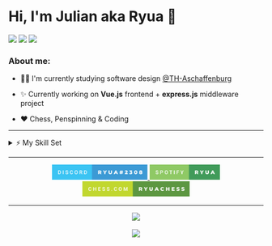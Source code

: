 # **Hi, I'm Julian aka Ryua** 👋

<p align="left">
<img src="https://gpvc.arturio.dev/thieleju" />
  
<img src="https://badges.pufler.dev/repos/thieleju"/>
  
<img src="https://badges.pufler.dev/years/thieleju"/>

</p>

### About me:

- 👨‍🎓 I'm currently studying software design <a href="https://www.th-ab.de/startseite/" >@TH-Aschaffenburg</a>

- ✨ Currently working on **Vue.js** frontend + **express.js** middleware project

- ❤️ Chess, Penspinning & Coding

---

<details>
  <summary>⚡ My Skill Set</summary>

  <br>
    
<p align="center">

<img src="https://img.shields.io/badge/Vue.js-35495E?style=for-the-badge&logo=vue.js&logoColor=4FC08D" />
<img src="https://img.shields.io/badge/Node.js-43853D?style=for-the-badge&logo=node.js&logoColor=white" />
<img src="https://img.shields.io/badge/Express.js-404D59?style=for-the-badge" />
<img src="https://img.shields.io/badge/JavaScript-323330?style=for-the-badge&logo=javascript&logoColor=F7DF1E" />
<img src="https://img.shields.io/badge/jQuery-0769AD?style=for-the-badge&logo=jquery&logoColor=white" />
<img src="https://img.shields.io/badge/HTML-239120?style=for-the-badge&logo=html5&logoColor=white" />
<img src="https://img.shields.io/badge/CSS-239120?&style=for-the-badge&logo=css3&logoColor=white" />
<br>
<img src="https://img.shields.io/badge/Python-3776AB?style=for-the-badge&logo=python&logoColor=white" />
<img src="https://img.shields.io/badge/C%2B%2B-00599C?style=for-the-badge&logo=c%2B%2B&logoColor=white" />
<img src="https://img.shields.io/badge/C%23-239120?style=for-the-badge&logo=c-sharp&logoColor=white" />
<img src="https://img.shields.io/badge/Java-ED8B00?style=for-the-badge&logo=java&logoColor=white" />
<br>
<img src="https://img.shields.io/badge/MySQL-00000F?style=for-the-badge&logo=mysql&logoColor=white" />
<img src="https://img.shields.io/badge/Markdown-000000?style=for-the-badge&logo=markdown&logoColor=white" />

<p align="center">and growing...</p>

</p>

</details>

---
    
<p align="center">
<a href="https://discord.com/users/219847894000205834">
 <img height="30px" src="assets\discord.svg"/>
 
</a>

<a href="https://open.spotify.com/user/ryuakaa?si=355224aead11466a">
<img height="30" src="assets\spotify.svg"/>
</a>

<a href="https://www.chess.com/member/ryuachess">
<img height="30" src="assets\chesscom.svg" />
</a>
</p>

---

<p align="center">

<img  src="https://github-readme-stats.vercel.app/api?username=thieleju&theme=blue-green"/>

</p>

<p align="center">

<img src="https://github-readme-stats.vercel.app/api/top-langs/?username=thieleju&theme=blue-green" />

</p>
